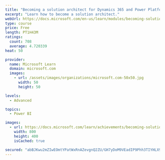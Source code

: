 ```yaml
---
title: "Becoming a solution architect for Dynamics 365 and Power Platform"
excerpt: "Learn how to become a solution architect."
webUrl: https://docs.microsoft.com/en-us/learn/modules/becoming-solution-architect/
type: course
price: Free
length: PT1H43M
ratings:
  count: 708
  average: 4.720339
heat: 50

provider:
  name: Microsoft Learn
  domain: microsoft.com
  images:
    - url: /assets/images/organizations/microsoft.com-50x50.jpg
      width: 50
      height: 50

levels:
  - Advanced

topics:
  - Power BI

images:
  - url: https://docs.microsoft.com/learn/achievements/becoming-solution-architect-social.png
    width: 800
    height: 400
    isCached: true

secured: "abBJKwu2mZIwEOmtYPatWxRnAZevgnQ2ZU/GH7yDoM9VEadIP9Phh3TIYHLX9PhHIzO79QfLJU2Ze3xMRVhRD5DybEdyPlhWJavLTPH54sCTKURsumlniwwbvyprcLLXdTVSQjEiUYiv1QLpjh0GuMiy1L4aEtNTQscSQHlY1bmelBRmiZLRLnrt+9r2nSX3oGl31sGc+TwzIkXPSJK9WI/3SGSvIVVQ54DiiK/4AJEOvNwLeSNGjXsgQDW84+l4vBmQrkWI3Jk7aJOcAdTxtsrDthS43sD7hLg1F6lNoQM2CyU7YOKZEb8L+bzgUxyZQfwq7pLg5fyMltQvxfLnAiDxE5ndo4g4bDuIDodVHQt7VoT2ecJJncAXpGpVADHyu+OPyj0MKEMF0Bf+AwutLz/fMLNstyvARPj6IIGIt9Q=;bjdJYkfO2dRWwm/2V2/oCA=="
---
```


